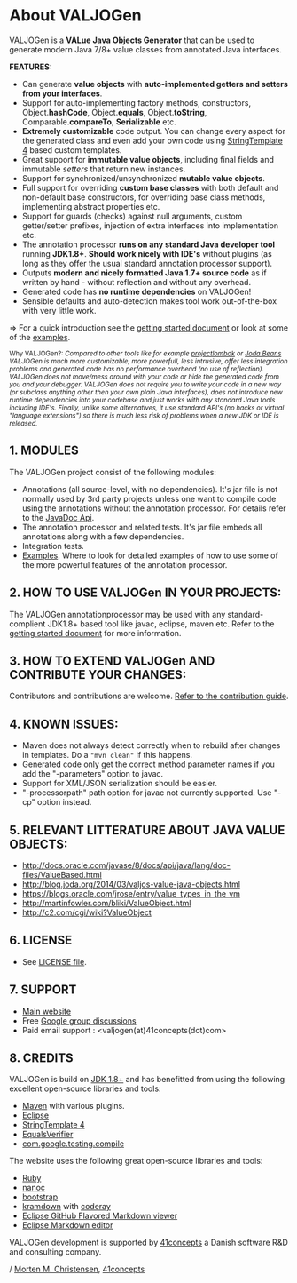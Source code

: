 <a name="jumbotron-start"/>

# About VALJOGen

VALJOGen is a **VALue Java Objects Generator** that can be used to generate modern Java 7/8+ value classes from annotated Java interfaces.

**FEATURES:**

+ Can generate **value objects** with **auto-implemented getters and setters from your interfaces**.
+ Support for auto-implementing factory methods, constructors, Object.**hashCode**, Object.**equals**, Object.**toString**, Comparable.**compareTo**, **Serializable** etc.
+ **Extremely customizable** code output. You can change every aspect for the generated class and even add your own code using [StringTemplate 4](http://www.stringtemplate.org) based custom templates.
+ Great support for **immutable value objects**, including final fields and immutable *setters* that return new instances.
+ Support for synchronized/unsynchronized **mutable value objects**.
+ Full support for overriding **custom base classes** with both default and non-default base constructors, for overriding base class methods, implementing abstract properties etc.
+ Support for guards (checks) against null arguments, custom getter/setter prefixes, injection of extra interfaces into implementation etc.
+ The annotation processor **runs on any standard Java developer tool** running **JDK1.8+**. **Should work nicely with IDE's** without plugins (as long as they offer the usual standard annotation processor support).
+ Outputs **modern and nicely formatted Java 1.7+ source code** as if written by hand - without reflection and without any overhead.
+ Generated code has **no runtime dependencies** on VALJOGen!
+ Sensible defaults and auto-detection makes tool work out-of-the-box with very little work.

=> For a quick introduction see the [getting started document](GETSTARTED.md) or look at some of the [examples](http://valjogen.41concepts.com/examples.html).

<sub>Why VALJOGen?: *Compared to other tools like for example [projectlombok](http://projectlombok.org/) or [Joda Beans](http://www.joda.org/joda-beans/) VALJOGen is much more customizable, more powerfull, less intrusive, offer less integration problems and generated code has no performance overhead (no use of reflection). VALJOGen does not move/mess around with your code or hide the generated code from you and your debugger. VALJOGen does not require you to write your code in a new way (or subclass anything other then your own plain Java interfaces), does not introduce new runtime dependencies into your codebase and just works with any standard Java tools including IDE's. Finally, unlike some alternatives, it use standard API's (no hacks or virtual "language extensions") so there is much less risk of problems when a new JDK or IDE is released.*</sub>

<a name="jumbotron-end"/>

## 1. MODULES

The VALJOGen project consist of the following modules:

- Annotations (all source-level, with no dependencies). It's jar file is not normally used by 3rd party projects unless one want to compile code using the annotations without the annotation processor. For details refer to the [JavaDoc Api](http://valjogen.41concepts.com/apidocs/com/fortyoneconcepts/valjogen/annotations/package-summary.html).
- The annotation processor and related tests. It's jar file embeds all annotations along with a few dependencies.
- Integration tests.
- [Examples](http://valjogen.41concepts.com/examples.html). Where to look for detailed examples of how to use some of the more powerful features of the annotation processor.

## 2. HOW TO USE VALJOGen IN YOUR PROJECTS:

The VALJOGen annotationprocessor may be used with any standard-complient JDK1.8+ based tool like javac, eclipse, maven etc. Refer to the [getting started document](GETSTARTED.md) for more information.

## 3. HOW TO EXTEND VALJOGen AND CONTRIBUTE YOUR CHANGES:

Contributors and contributions are welcome. [Refer to the contribution guide](CONTRIBUTING.md).

## 4. KNOWN ISSUES:
- Maven does not always detect correctly when to rebuild after changes in templates. Do a `"mvn clean"` if this happens.
- Generated code only get the correct method parameter names if you add the "-parameters" option to javac.
- Support for XML/JSON serialization should be easier.
- "-processorpath" path option for javac not currently supported. Use "-cp" option instead.

## 5. RELEVANT LITTERATURE ABOUT JAVA VALUE OBJECTS:
- <http://docs.oracle.com/javase/8/docs/api/java/lang/doc-files/ValueBased.html>
- <http://blog.joda.org/2014/03/valjos-value-java-objects.html>
- <https://blogs.oracle.com/jrose/entry/value_types_in_the_vm>
- <http://martinfowler.com/bliki/ValueObject.html>
- <http://c2.com/cgi/wiki?ValueObject>

## 6. LICENSE
- See [LICENSE file](LICENSE.md).

## 7. SUPPORT
- [Main website](http://valjogen.41concepts.com)
- Free [Google group discussions](http://groups.google.com/group/valjogen)
- Paid email support : <valjogen(at)41concepts(dot)com>

## 8. CREDITS

VALJOGen is build on [JDK 1.8+](http://www.oracle.com/technetwork/java/index.html) and has benefitted from using the following excellent open-source libraries and tools:

- [Maven](http://maven.apache.org/) with various plugins.
- [Eclipse](https://www.eclipse.org/)
- [StringTemplate 4](http://www.stringtemplate.org/)
- [EqualsVerifier](http://www.jqno.nl/equalsverifier/)
- [com.google.testing.compile](https://github.com/google/compile-testing)

The website uses the following great open-source libraries and tools:

- [Ruby](https://www.ruby-lang.org/en/)
- [nanoc](http://nanoc.ws/)
- [bootstrap](http://getbootstrap.com)
- [kramdown](http://kramdown.gettalong.org/) with [coderay](http://coderay.rubychan.de/)
- [Eclipse GitHub Flavored Markdown viewer](https://raw.github.com/satyagraha/gfm_viewer/master/p2-composite/)
- [Eclipse Markdown editor](http://www.winterwell.com/software/updatesite/)

VALJOGen development is supported by [41concepts](http://www.41concepts.com) a Danish software R&D and consulting company.

/ [Morten M. Christensen](http://www.linkedin.com/in/mortench), [41concepts](http://www.41concepts.com)